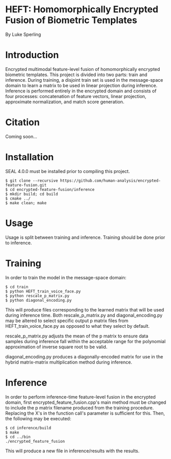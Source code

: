 # HEFT: Homomorphically Encrypted Fusion of Biometric Templates
By Luke Sperling

# Introduction
Encrypted multimodal feature-level fusion of homomorphically encrypted biometric templates. This project is divided into two parts: train and inference. During training, a disjoint train set is used in the message-space domain to learn a matrix to be used in linear projection during inference. Inference is performed entirely in the encrypted domain and consists of four processes: concatenation of feature vectors, linear projection, approximate normalization, and match score generation.

# Citation
Coming soon...

# Installation
SEAL 4.0.0 must be installed prior to compiling this project.
```
$ git clone --recursive https://github.com/human-analysis/encrypted-feature-fusion.git
$ cd encrypted-feature-fusion/inference
$ mkdir build; cd build
$ cmake ../
$ make clean; make
```

# Usage
Usage is split between training and inference. Training should be done prior to inference.

# Training
In order to train the model in the message-space domain:
```
$ cd train
$ python HEFT_train_voice_face.py
$ python rescale_p_matrix.py
$ python diagonal_encoding.py
```
This will produce files corresponding to the learned matrix that will be used during inference time. Both rescale_p_matrix.py and diagonal_encoding.py may be altered to select specific output p matrix files from HEFT_train_voice_face.py as opposed to what they select by default.

rescale_p_matrix.py adjusts the mean of the p matrix to ensure data samples during inference fall within the acceptable range for the polynomial approximation of inverse square root to be valid.

diagonal_encoding.py produces a diagonally-encoded matrix for use in the hybrid matrix-matrix multiplication method during inference.

# Inference
In order to perform inference-time feature-level fusion in the encrypted domain, first encrypted_feature_fusion.cpp's main method must be changed to include the p matrix filename produced from the training procedure. Replacing the X's in the function call's parameter is sufficient for this.
Then, the following may be executed:
```
$ cd inference/build
$ make
$ cd ../bin
./encrypted_feature_fusion
```
This will produce a new file in inference/results with the results.

